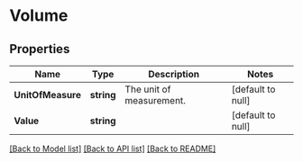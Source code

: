 # Volume

## Properties
Name | Type | Description | Notes
------------ | ------------- | ------------- | -------------
**UnitOfMeasure** | **string** | The unit of measurement. | [default to null]
**Value** | **string** |  | [default to null]

[[Back to Model list]](../README.md#documentation-for-models) [[Back to API list]](../README.md#documentation-for-api-endpoints) [[Back to README]](../README.md)

